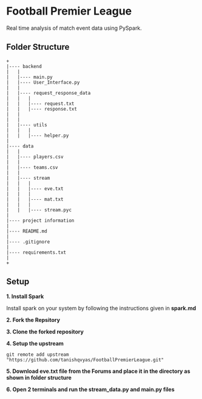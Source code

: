 # Football Premier League

Real time analysis of match event data using PySpark.


## Folder Structure

```
+
|---- backend
|	|
|	|---- main.py
|	|---- User_Interface.py
|	|
|   |---- request_response_data
|	|	|
|	|	|---- request.txt
|	|	|---- response.txt
|   |   
|   |
|	|---- utils
|	|	|
|	|	|---- helper.py
|
|---- data
|	|
|	|---- players.csv
|	|
|	|---- teams.csv
|	|
|	|---- stream
|	|	|
|	|	|---- eve.txt
|	|	|
|	|	|---- mat.txt
|	|	|
|	|	|---- stream.pyc 
|
|---- project information
|
|---- README.md
|
|---- .gitignore
|
|---- requirements.txt
|
+
```


## Setup

**1. Install Spark**

Install spark on your system by following the instructions given in **spark.md**


**2. Fork the Repsitory**

**3. Clone the forked repository**

**4. Setup the upstream**

```
git remote add upstream "https://github.com/tanishqvyas/FootballPremierLeague.git"
```

**5. Download eve.txt file from the Forums and place it in the directory as shown in folder structure**

**6. Open 2 terminals and run the stream_data.py and main.py files**
